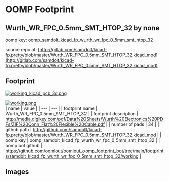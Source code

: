 # OOMP Footprint  
## Wurth_WR_FPC_0.5mm_SMT_HTOP_32  by none  
  
oomp key: oomp_samdolt_kicad_fp_wurth_wr_fpc_0_5mm_smt_htop_32  
  
source repo at: [http://gitlab.com/samdolt/kicad-fp.pretty/blob/master/Wurth_WR_FPC_0.5mm_SMT_HTOP_32.kicad_mod](http://gitlab.com/samdolt/kicad-fp.pretty/blob/master/Wurth_WR_FPC_0.5mm_SMT_HTOP_32.kicad_mod)  
## Footprint  
  
[![working_kicad_pcb_3d.png](working_kicad_pcb_3d_600.png)](working_kicad_pcb_3d.png)  
  
[![working.png](working_600.png)](working.png)  
| name | value | 
| --- | --- | 
| footprint name | Wurth_WR_FPC_0.5mm_SMT_HTOP_32 | 
| footprint description | http://media.digikey.com/pdf/Data%20Sheets/Wurth%20Electronics%20PDFs/ZIF%20Conn_Flat%20Flexible%20Cable.pdf | 
| number of pads | 34 | 
| github path | http://github.com/samdolt/kicad-fp.pretty/blob/master/Wurth_WR_FPC_0.5mm_SMT_HTOP_32.kicad_mod | 
| oomp key | oomp_samdolt_kicad_fp_wurth_wr_fpc_0_5mm_smt_htop_32 | 
| oomp bot github | https://github.com/oomlout/oomlout_oomp_footprint_bot/tree/main/footprints/samdolt_kicad_fp_wurth_wr_fpc_0_5mm_smt_htop_32/working | 
## Images  
